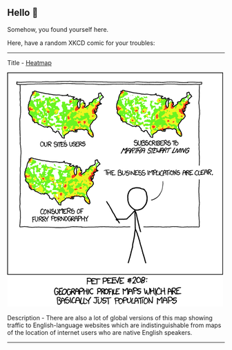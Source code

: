 ## Hello 👀

Somehow, you found yourself here.

Here, have a random XKCD comic for your troubles:

-----------------------------------

Title - [Heatmap](https://xkcd.com/1138)

![Heatmap](./random_comic.png)

Description - There are also a lot of global versions of this map showing traffic to English-language websites which are indistinguishable from maps of the location of internet users who are native English speakers.

-----------------------------------